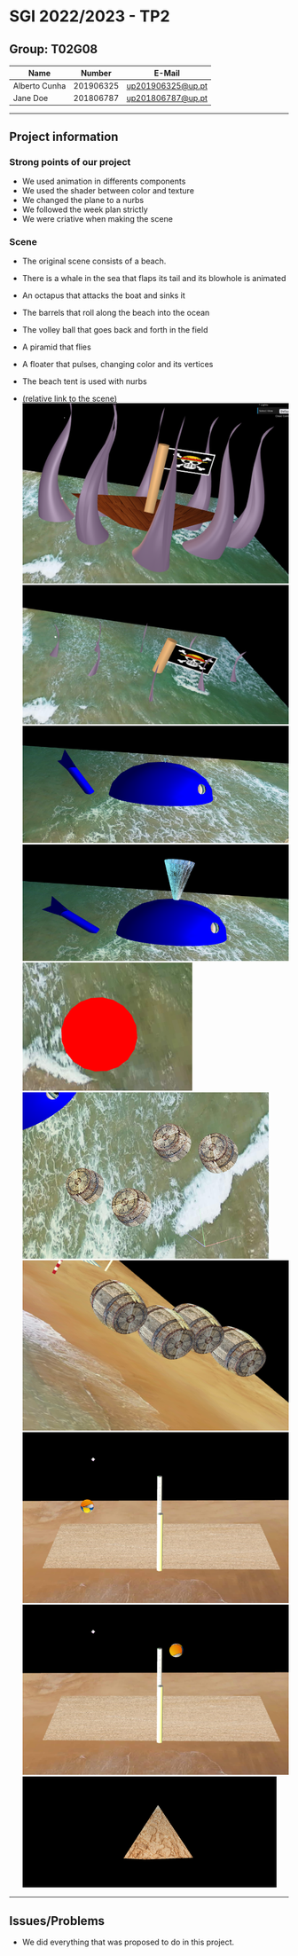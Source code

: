 # SGI 2022/2023 - TP2

## Group: T02G08

| Name             | Number    | E-Mail             |
| ---------------- | --------- | ------------------ |
| Alberto Cunha        | 201906325| up201906325@up.pt              |
| Jane Doe         | 201806787 | up201806787@up.pt                |

----
## Project information

### Strong points of our project
  - We used animation in differents components
  - We used the shader between color and texture
  - We changed the plane to a nurbs
  - We followed the week plan strictly 
  - We were criative when making the scene

### Scene
  - The original scene consists of a beach. 
  - There is a whale in the sea that flaps its tail and its blowhole is animated
  - An octapus that attacks the boat and sinks it
  - The barrels that roll along the beach into the ocean
  - The volley ball that goes back and forth in the field
  - A piramid that flies
  - A floater that pulses, changing color and its vertices 
  - The beach tent is used with nurbs 

  - [(relative link to the scene)](https://git.fe.up.pt/sgi-meic/sgi-2022-2023/t02/sgi-t02-g08/-/blob/main/tp2/scenes/demo.xml)
  ![alt text](/tp2/screenshots/screenshot1.png)
   ![alt text](/tp2/screenshots/screenshot2.png)
    ![alt text](/tp2/screenshots/screenshot3.png)
     ![alt text](/tp2/screenshots/screenshot4.png)
      ![alt text](/tp2/screenshots/screenshot5.png)
        ![alt text](/tp2/screenshots/screenshot6.png)
          ![alt text](/tp2/screenshots/screenshot7.png)
            ![alt text](/tp2/screenshots/screenshot8.png)
              ![alt text](/tp2/screenshots/screenshot9.png)
                ![alt text](/tp2/screenshots/screenshot10.png)
  
----
## Issues/Problems
- We did everything that was proposed to do in this project.


